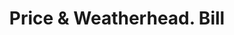 ---
doi: 10.7916/D81R82KD
date_other: '1860'
date_other_textual: 1860-1869
form: printed ephemera
genre:
- Invoices
name:
- Price & Weatherhead
object_in_context_url: https://biggert.cul.columbia.edu/items/view/ave_biggert_00835
subject_hierarchical_geographic:
- Albany, New York, United States
subject_name:
- Price & Weatherhead
title: Price & Weatherhead. Bill
sort_title: Price & Weatherhead. Bill
call_number: ave_biggert_00835
coordinates:
- 42.652499999999996,-73.75722222222223
pid: ave_biggert_00835
identifiers: ave_biggert_00835
thumbnail: false
permalink: /biggert/ave_biggert_00835/
layout: iiif-image-page
---